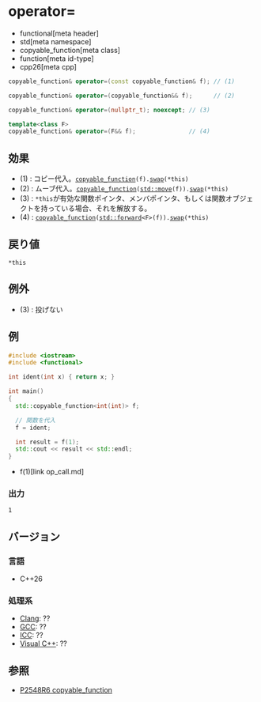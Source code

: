 # operator=
* functional[meta header]
* std[meta namespace]
* copyable_function[meta class]
* function[meta id-type]
* cpp26[meta cpp]

```cpp
copyable_function& operator=(const copyable_function& f); // (1)

copyable_function& operator=(copyable_function&& f);      // (2)

copyable_function& operator=(nullptr_t); noexcept; // (3)

template<class F>
copyable_function& operator=(F&& f);               // (4)
```

## 効果

- (1) : コピー代入。[`copyable_function`](op_constructor.md)`(f).`[`swap`](swap.md)`(*this)`
- (2) : ムーブ代入。[`copyable_function`](op_constructor.md)`(`[`std::move`](/reference/utility/move.md)`(f)).`[`swap`](swap.md)`(*this)`
- (3) : `*this`が有効な関数ポインタ、メンバポインタ、もしくは関数オブジェクトを持っている場合、それを解放する。
- (4) : [`copyable_function`](op_constructor.md)`(`[`std::forward`](/reference/utility/forward.md)`<F>(f)).`[`swap`](swap.md)`(*this)`


## 戻り値
`*this`


## 例外
- (3) : 投げない


## 例
```cpp example
#include <iostream>
#include <functional>

int ident(int x) { return x; }

int main()
{
  std::copyable_function<int(int)> f;

  // 関数を代入
  f = ident;

  int result = f(1);
  std::cout << result << std::endl;
}
```
* f(1)[link op_call.md]

### 出力
```
1
```


## バージョン
### 言語
- C++26

### 処理系
- [Clang](/implementation.md#clang): ??
- [GCC](/implementation.md#gcc): ??
- [ICC](/implementation.md#icc): ??
- [Visual C++](/implementation.md#visual_cpp): ??


## 参照
- [P2548R6 copyable_function](https://open-std.org/jtc1/sc22/wg21/docs/papers/2023/p2548r6.pdf)
